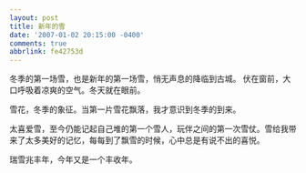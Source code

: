 ```yaml
---
layout: post
title: 新年的雪
date: '2007-01-02 20:15:00 -0400'
comments: true
abbrlink: fe42753d
---
```

冬季的第一场雪，也是新年的第一场雪，悄无声息的降临到古城。
伏在窗前，大口呼吸着凉爽的空气。冬天就在眼前。

雪花，冬季的象征。当第一片雪花飘落，我才意识到冬季的到来。

太喜爱雪，至今仍能记起自己堆的第一个雪人，玩伴之间的第一次雪仗。雪给我带来了太多美好的记忆，每每到了飘雪的时候，心中总是有说不出的喜悦。

瑞雪兆丰年，今年又是一个丰收年。
